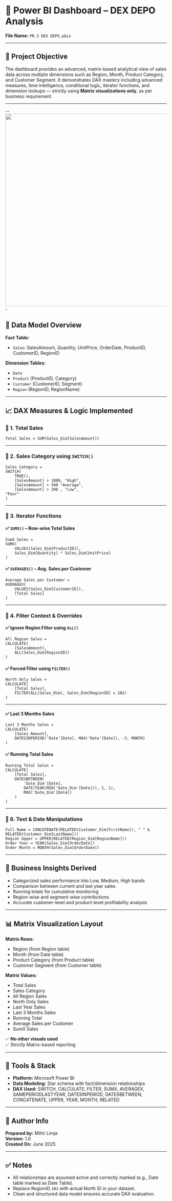 # 📘 Power BI Dashboard – DEX DEPO Analysis  
**File Name:** `PR.3 DEX DEPO.pbix`

---

## 📌 Project Objective

The dashboard provides an advanced, matrix-based analytical view of sales data across multiple dimensions such as Region, Month, Product Category, and Customer Segment. It demonstrates DAX mastery including advanced measures, time intelligence, conditional logic, iterator functions, and dimension lookups — strictly using **Matrix visualizations only**, as per business requirement.

---

--<img src="dac_depo_dashboard.png" height=600px width="1250px">-


## 🧩 Data Model Overview

**Fact Table:**  
- `Sales`: SalesAmount, Quantity, UnitPrice, OrderDate, ProductID, CustomerID, RegionID

**Dimension Tables:**  
- `Date`  
- `Product` (ProductID, Category)  
- `Customer` (CustomerID, Segment)  
- `Region` (RegionID, RegionName)

---

## 📈 DAX Measures & Logic Implemented

### 🔹 1. Total Sales
```DAX
Total Sales = SUM(Sales_Dim[SalesAmount])
```

---

### 🔹 2. Sales Category using `SWITCH()`
```DAX
Sales Category = 
SWITCH(
    TRUE(),
    [SalesAmount] > 1000, "High",
    [SalesAmount] > 500 "Average",
    [SalesAmount] > 200 , "Low",
"Poor"
)
```

---

### 🔹 3. Iterator Functions

#### ✅ `SUMX()` – Row-wise Total Sales
```DAX
SumX Sales = 
SUMX(
    VALUES(Sales_Dim[ProductID]),
    Sales_Dim[Quantity] * Sales_Dim[UnitPrice]
)
```

#### ✅ `AVERAGEX()` – Avg. Sales per Customer
```DAX
Average Sales per Customer = 
AVERAGEX(
    VALUES(Sales_Dim[CustomerID]),
    [Total Sales]
)
```

---

### 🔹 4. Filter Context & Overrides

#### ✅ Ignore Region Filter using `ALL()`
```DAX
All Region Sales = 
CALCULATE(
    [SalesAmount],
    ALL(Sales_Dim[RegionID])
)
```

#### ✅ Forced Filter using `FILTER()`
```DAX
North Only Sales = 
CALCULATE(
    [Total Sales],
    FILTER(ALL(Sales_Dim), Sales_Dim[RegionID] = 101)
)
```

---



#### ✅ Last 3 Months Sales
```DAX
Last 3 Months Sales = 
CALCULATE(
    [Sales Amount],
    DATESINPERIOD('Date'[Date], MAX('Date'[Date]), -3, MONTH)
)
```

#### ✅ Running Total Sales
```DAX
Running Total Sales = 
CALCULATE(
    [Total Sales],
    DATESBETWEEN(
        'Date_Dim'[Date],
        DATE(YEAR(MIN('Date_Dim'[Date])), 1, 1),
        MAX('Date_Dim'[Date])
    )
)
```

---

### 🔹 6. Text & Date Manipulations

```DAX
Full Name = CONCATENATE(RELATED(Customer_Dim[FirstName]), " " & RELATED(Customer_Dim[LastName]))
Region Upper = UPPER(RELATED(Region_Dim[RegionName]))
Order Year = YEAR(Sales_Dim[OrderDate])
Order Month = MONTH(Sales_Dim[OrderDate])
```

---

## 🧠 Business Insights Derived

- Categorized sales performance into Low, Medium, High bands
- Comparison between current and last year sales
- Running totals for cumulative monitoring
- Region-wise and segment-wise contributions
- Accurate customer-level and product-level profitability analysis

---

## 📊 Matrix Visualization Layout

**Matrix Rows:**
- Region (from Region table)
- Month (from Date table)
- Product Category (from Product table)
- Customer Segment (from Customer table)

**Matrix Values:**
- Total Sales  
- Sales Category  
- All Region Sales  
- North Only Sales  
- Last Year Sales  
- Last 3 Months Sales  
- Running Total  
- Average Sales per Customer  
- SumX Sales  

✅ **No other visuals used**  
✅ Strictly Matrix-based reporting

---

## 🔧 Tools & Stack

- **Platform:** Microsoft Power BI
- **Data Modeling:** Star schema with fact/dimension relationships
- **DAX Used:** SWITCH, CALCULATE, FILTER, SUMX, AVERAGEX, SAMEPERIODLASTYEAR, DATESINPERIOD, DATESBETWEEN, CONCATENATE, UPPER, YEAR, MONTH, RELATED

---

## 📝 Author Info

**Prepared by:** Mihir Limje  
**Version:** 1.0  
**Created On:** June 2025

---

## ✅ Notes

- All relationships are assumed active and correctly marked (e.g., Date table marked as Date Table).
- Replace RegionID `101` with actual North ID in your dataset.
- Clean and structured data model ensures accurate DAX evaluation.
